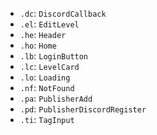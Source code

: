 
 - `.dc`: `DiscordCallback`
 - `.el`: `EditLevel`
 - `.he`: `Header`
 - `.ho`: `Home`
 - `.lb`: `LoginButton`
 - `.lc`: `LevelCard`
 - `.lo`: `Loading`
 - `.nf`: `NotFound`
 - `.pa`: `PublisherAdd`
 - `.pd`: `PublisherDiscordRegister`
 - `.ti`: `TagInput`
